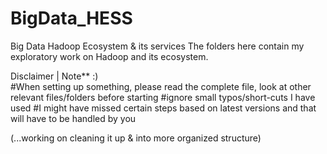 # BigData_HESS
Big Data Hadoop Ecosystem & its services
The folders here contain my exploratory work on Hadoop and its ecosystem.

Disclaimer | Note** :)             
#When setting up something, please read the complete file, look at other relevant files/folders before starting
#ignore small typos/short-cuts I have used
#I might have missed certain steps based on latest versions and that will have to be handled by you

(...working on cleaning it up & into more organized structure)

